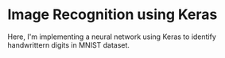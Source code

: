# Image Recognition using Keras

Here, I'm implementing a neural network using Keras to identify handwrittern digits in MNIST dataset. 


